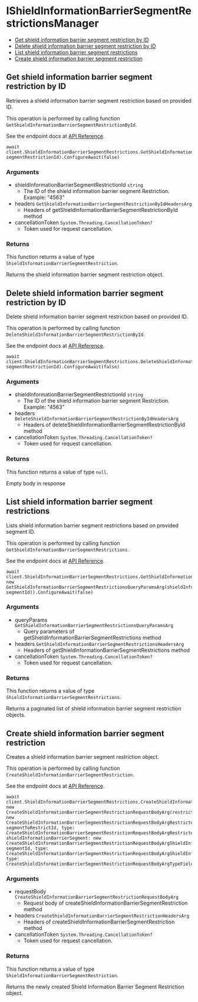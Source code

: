 # IShieldInformationBarrierSegmentRestrictionsManager


- [Get shield information barrier segment restriction by ID](#get-shield-information-barrier-segment-restriction-by-id)
- [Delete shield information barrier segment restriction by ID](#delete-shield-information-barrier-segment-restriction-by-id)
- [List shield information barrier segment restrictions](#list-shield-information-barrier-segment-restrictions)
- [Create shield information barrier segment restriction](#create-shield-information-barrier-segment-restriction)

## Get shield information barrier segment restriction by ID

Retrieves a shield information barrier segment
restriction based on provided ID.

This operation is performed by calling function `GetShieldInformationBarrierSegmentRestrictionById`.

See the endpoint docs at
[API Reference](https://developer.box.com/reference/get-shield-information-barrier-segment-restrictions-id/).

<!-- sample get_shield_information_barrier_segment_restrictions_id -->
```
await client.ShieldInformationBarrierSegmentRestrictions.GetShieldInformationBarrierSegmentRestrictionByIdAsync(shieldInformationBarrierSegmentRestrictionId: segmentRestrictionId).ConfigureAwait(false)
```

### Arguments

- shieldInformationBarrierSegmentRestrictionId `string`
  - The ID of the shield information barrier segment Restriction. Example: "4563"
- headers `GetShieldInformationBarrierSegmentRestrictionByIdHeadersArg`
  - Headers of getShieldInformationBarrierSegmentRestrictionById method
- cancellationToken `System.Threading.CancellationToken?`
  - Token used for request cancellation.


### Returns

This function returns a value of type `ShieldInformationBarrierSegmentRestriction`.

Returns the shield information barrier segment
restriction object.


## Delete shield information barrier segment restriction by ID

Delete shield information barrier segment restriction
based on provided ID.

This operation is performed by calling function `DeleteShieldInformationBarrierSegmentRestrictionById`.

See the endpoint docs at
[API Reference](https://developer.box.com/reference/delete-shield-information-barrier-segment-restrictions-id/).

<!-- sample delete_shield_information_barrier_segment_restrictions_id -->
```
await client.ShieldInformationBarrierSegmentRestrictions.DeleteShieldInformationBarrierSegmentRestrictionByIdAsync(shieldInformationBarrierSegmentRestrictionId: segmentRestrictionId).ConfigureAwait(false)
```

### Arguments

- shieldInformationBarrierSegmentRestrictionId `string`
  - The ID of the shield information barrier segment Restriction. Example: "4563"
- headers `DeleteShieldInformationBarrierSegmentRestrictionByIdHeadersArg`
  - Headers of deleteShieldInformationBarrierSegmentRestrictionById method
- cancellationToken `System.Threading.CancellationToken?`
  - Token used for request cancellation.


### Returns

This function returns a value of type `null`.

Empty body in response


## List shield information barrier segment restrictions

Lists shield information barrier segment restrictions
based on provided segment ID.

This operation is performed by calling function `GetShieldInformationBarrierSegmentRestrictions`.

See the endpoint docs at
[API Reference](https://developer.box.com/reference/get-shield-information-barrier-segment-restrictions/).

<!-- sample get_shield_information_barrier_segment_restrictions -->
```
await client.ShieldInformationBarrierSegmentRestrictions.GetShieldInformationBarrierSegmentRestrictionsAsync(queryParams: new GetShieldInformationBarrierSegmentRestrictionsQueryParamsArg(shieldInformationBarrierSegmentId: segmentId)).ConfigureAwait(false)
```

### Arguments

- queryParams `GetShieldInformationBarrierSegmentRestrictionsQueryParamsArg`
  - Query parameters of getShieldInformationBarrierSegmentRestrictions method
- headers `GetShieldInformationBarrierSegmentRestrictionsHeadersArg`
  - Headers of getShieldInformationBarrierSegmentRestrictions method
- cancellationToken `System.Threading.CancellationToken?`
  - Token used for request cancellation.


### Returns

This function returns a value of type `ShieldInformationBarrierSegmentRestrictions`.

Returns a paginated list of
shield information barrier segment restriction objects.


## Create shield information barrier segment restriction

Creates a shield information barrier
segment restriction object.

This operation is performed by calling function `CreateShieldInformationBarrierSegmentRestriction`.

See the endpoint docs at
[API Reference](https://developer.box.com/reference/post-shield-information-barrier-segment-restrictions/).

<!-- sample post_shield_information_barrier_segment_restrictions -->
```
await client.ShieldInformationBarrierSegmentRestrictions.CreateShieldInformationBarrierSegmentRestrictionAsync(requestBody: new CreateShieldInformationBarrierSegmentRestrictionRequestBodyArg(restrictedSegment: new CreateShieldInformationBarrierSegmentRestrictionRequestBodyArgRestrictedSegmentField(id: segmentToRestrictId, type: CreateShieldInformationBarrierSegmentRestrictionRequestBodyArgRestrictedSegmentFieldTypeField.ShieldInformationBarrierSegment), shieldInformationBarrierSegment: new CreateShieldInformationBarrierSegmentRestrictionRequestBodyArgShieldInformationBarrierSegmentField(id: segmentId, type: CreateShieldInformationBarrierSegmentRestrictionRequestBodyArgShieldInformationBarrierSegmentFieldTypeField.ShieldInformationBarrierSegment), type: CreateShieldInformationBarrierSegmentRestrictionRequestBodyArgTypeField.ShieldInformationBarrierSegmentRestriction)).ConfigureAwait(false)
```

### Arguments

- requestBody `CreateShieldInformationBarrierSegmentRestrictionRequestBodyArg`
  - Request body of createShieldInformationBarrierSegmentRestriction method
- headers `CreateShieldInformationBarrierSegmentRestrictionHeadersArg`
  - Headers of createShieldInformationBarrierSegmentRestriction method
- cancellationToken `System.Threading.CancellationToken?`
  - Token used for request cancellation.


### Returns

This function returns a value of type `ShieldInformationBarrierSegmentRestriction`.

Returns the newly created Shield
Information Barrier Segment Restriction object.


